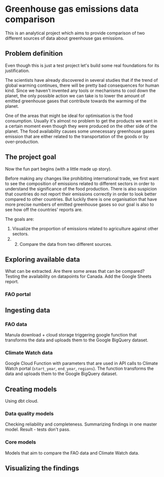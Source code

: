 # Greenhouse gas emissions data comparison
This is an analytical project which aims to provide comparison of two different sources of data about greenhouse gas emissions. 

## Problem definition
Even though this is just a test project let's build some real foundations for its justification.

The scientists have already discovered in several studies that if the trend of global warming continues, there will be pretty bad consequences for human kind. Since we haven't invented any tools or mechanisms to cool down the planet, the only possible action we can take is to lower the amount of emitted greenhouse gases that contribute towards the warming of the planet.

One of the areas that might be ideal for optimisation is the food consumption. Usually it's almost no problem to get the products we want in a certain moment even though they were produced on the other side of the planet. The food availability causes some unnecessary greenhouse gases emission that are either related to the transportation of the goods or by over-production.

## The project goal
Now the fun part begins (with a little made up story).

Before making any changes like prohibiting international trade, we first want to see the composition of emissions related to different sectors in order to understand the significance of the food production. There is also suspicion that countries do not report their emissions correctly in order to look better compared to other countries. But luckily there is one organisation that have more precise numbers of emitted greenhouse gases so our goal is also to see how off the countries' reports are.

The goals are:
1. Visualize the proportion of emissions related to agriculture against other sectors.
2. 2. Compare the data from two different sources.

## Exploring available data
What can be extracted. Are there some areas that can be compared?
Testing the availability on datapoints for Canada. Add the Google Sheets report.


### FAO portal


## Ingesting data

### FAO data
Manula download + cloud storage triggering google function that transforms the data and uploads them to the Google BigQuery dataset.

### Climate Watch data
Google Cloud Function with parameters that are used in API calls to Climate Watch portal (`start_year`, `end_year`, `regions`). The function transforms the data and uploads them to the Google BigQuery dataset.

## Creating models
Using dbt cloud.

### Data quality models
Checking reliability and completeness.
Summarizing findings in one master model.
Result - tests don't pass.

### Core models
Models that aim to compare the FAO data and Climate Watch data.

## Visualizing the findings
